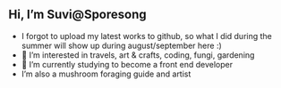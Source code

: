 ## Hi, I’m Suvi@Sporesong 
- I forgot to upload my latest works to github, so what I did during the summer will show up during august/september here :)
- 👀 I’m interested in travels, art & crafts, coding, fungi, gardening
- 🌱 I’m currently studying to become a front end developer
-  I’m also a mushroom foraging guide and artist


<!---
Sporesong/Sporesong is a ✨ special ✨ repository because its `README.md` (this file) appears on your GitHub profile.
You can click the Preview link to take a look at your changes.
--->
